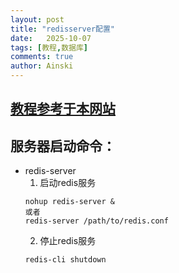 ```yaml
---
layout: post
title: "redisserver配置"
date:   2025-10-07
tags: [教程,数据库]
comments: true
author: Ainski
---
```

<!-- more -->
## [教程参考于本网站](https://blog.csdn.net/qq_42146402/article/details/130204064)

## 服务器启动命令：
- redis-server
    1. 启动redis服务
    ```shell
    nohup redis-server &
    或者
    redis-server /path/to/redis.conf
    ```
    2. 停止redis服务
    ```shell
    redis-cli shutdown
    ```
